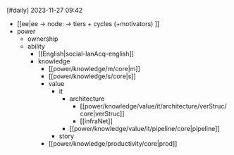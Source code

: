 [#daily]
2023-11-27
09:42

- [[ee|ee -> node: -> tiers + cycles (+motivators) ]]
- power
	- ownership
	- ability
		- [[English|social-lanAcq-english]]
		- knowledge
			- [[power/knowledge/m/core|m]]
			- [[power/knowledge/s/core|s]]
			- value
				- it
					- architecture
						- [[power/knowledge/value/it/architecture/verStruc/core|verStruc]]
						- [[infraNet]]
					- [[power/knowledge/value/it/pipeline/core|pipeline]]
				- story
			- [[power/knowledge/productivity/core|prod]]

